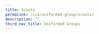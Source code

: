 ```yaml
---
title: Scouts
permalink: /cca/uniformed-group/scouts/
description: ""
third_nav_title: Uniformed Groups
---
```

